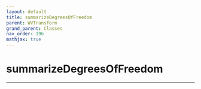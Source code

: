 ```yaml
---
layout: default
title: summarizeDegreesOfFreedom
parent: WVTransform
grand_parent: Classes
nav_order: 196
mathjax: true
---
```


#  summarizeDegreesOfFreedom




---


